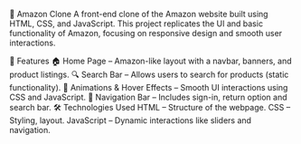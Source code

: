 🛒 Amazon Clone
A front-end clone of the Amazon website built using HTML, CSS, and JavaScript. This project replicates the UI and basic functionality of Amazon, focusing on responsive design and smooth user interactions.

🚀 Features
🏠 Home Page – Amazon-like layout with a navbar, banners, and product listings.
🔍 Search Bar – Allows users to search for products (static functionality).
🎨 Animations & Hover Effects – Smooth UI interactions using CSS and JavaScript.
🔗 Navigation Bar – Includes sign-in, return option and search bar.
🛠️ Technologies Used
HTML – Structure of the webpage.
CSS – Styling, layout.
JavaScript – Dynamic interactions like sliders and navigation.
